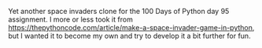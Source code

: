 Yet another space invaders clone for the 100 Days of Python day 95 assignment. I more or less took it from https://thepythoncode.com/article/make-a-space-invader-game-in-python, but I wanted it to become my own and try to develop it a bit further for fun.
